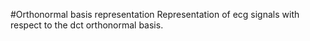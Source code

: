 #Orthonormal basis representation
Representation of ecg signals with respect to the dct orthonormal basis.

